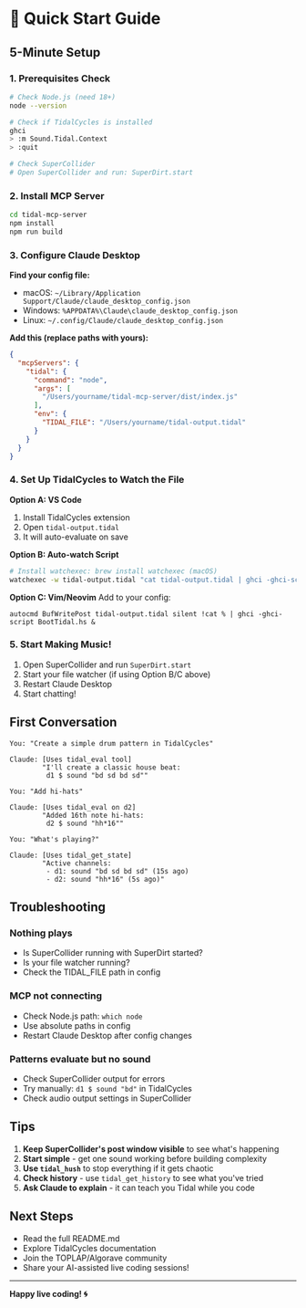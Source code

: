 # 🚀 Quick Start Guide

## 5-Minute Setup

### 1. Prerequisites Check

```bash
# Check Node.js (need 18+)
node --version

# Check if TidalCycles is installed
ghci
> :m Sound.Tidal.Context
> :quit

# Check SuperCollider
# Open SuperCollider and run: SuperDirt.start
```

### 2. Install MCP Server

```bash
cd tidal-mcp-server
npm install
npm run build
```

### 3. Configure Claude Desktop

**Find your config file:**
- macOS: `~/Library/Application Support/Claude/claude_desktop_config.json`
- Windows: `%APPDATA%\Claude\claude_desktop_config.json`
- Linux: `~/.config/Claude/claude_desktop_config.json`

**Add this (replace paths with yours):**

```json
{
  "mcpServers": {
    "tidal": {
      "command": "node",
      "args": [
        "/Users/yourname/tidal-mcp-server/dist/index.js"
      ],
      "env": {
        "TIDAL_FILE": "/Users/yourname/tidal-output.tidal"
      }
    }
  }
}
```

### 4. Set Up TidalCycles to Watch the File

**Option A: VS Code**
1. Install TidalCycles extension
2. Open `tidal-output.tidal`
3. It will auto-evaluate on save

**Option B: Auto-watch Script**
```bash
# Install watchexec: brew install watchexec (macOS)
watchexec -w tidal-output.tidal "cat tidal-output.tidal | ghci -ghci-script BootTidal.hs"
```

**Option C: Vim/Neovim**
Add to your config:
```vim
autocmd BufWritePost tidal-output.tidal silent !cat % | ghci -ghci-script BootTidal.hs &
```

### 5. Start Making Music!

1. Open SuperCollider and run `SuperDirt.start`
2. Start your file watcher (if using Option B/C above)
3. Restart Claude Desktop
4. Start chatting!

## First Conversation

```
You: "Create a simple drum pattern in TidalCycles"

Claude: [Uses tidal_eval tool]
        "I'll create a classic house beat:
         d1 $ sound "bd sd bd sd""

You: "Add hi-hats"

Claude: [Uses tidal_eval on d2]
        "Added 16th note hi-hats:
         d2 $ sound "hh*16""

You: "What's playing?"

Claude: [Uses tidal_get_state]
        "Active channels:
         - d1: sound "bd sd bd sd" (15s ago)
         - d2: sound "hh*16" (5s ago)"
```

## Troubleshooting

### Nothing plays
- Is SuperCollider running with SuperDirt started?
- Is your file watcher running?
- Check the TIDAL_FILE path in config

### MCP not connecting
- Check Node.js path: `which node`
- Use absolute paths in config
- Restart Claude Desktop after config changes

### Patterns evaluate but no sound
- Check SuperCollider output for errors
- Try manually: `d1 $ sound "bd"` in TidalCycles
- Check audio output settings in SuperCollider

## Tips

1. **Keep SuperCollider's post window visible** to see what's happening
2. **Start simple** - get one sound working before building complexity
3. **Use `tidal_hush`** to stop everything if it gets chaotic
4. **Check history** - use `tidal_get_history` to see what you've tried
5. **Ask Claude to explain** - it can teach you Tidal while you code

## Next Steps

- Read the full README.md
- Explore TidalCycles documentation
- Join the TOPLAP/Algorave community
- Share your AI-assisted live coding sessions!

---

**Happy live coding! 🌀**
